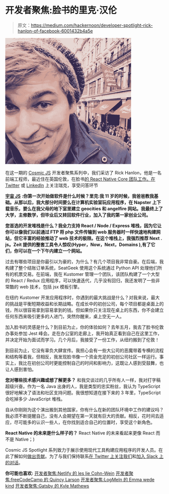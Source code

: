 # 开发者聚焦:脸书的里克·汉伦

> 原文：<https://medium.com/hackernoon/developer-spotlight-rick-hanlon-of-facebook-6001432b4a5e>

![](img/4de5f070c1c4ddaf98cd6563b851f429.png)

在这一期的 [Cosmic JS](https://cosmicjs.com) 开发者聚焦系列中，我们采访了 Rick Hanlon，他是一名前端工程师，最近住在英国伦敦，在脸书[的 React Native Core 团队工作。在](https://www.facebook.com/) [Twitter](https://twitter.com/rickhanlonii) 或 [LinkedIn](https://www.linkedin.com/in/rickhanlonii/) 上关注瑞克，享受问答环节

[**宇宙 JS**](https://cosmicjs.com) **:你第一次开始做软件是什么时候？里克:我 11 岁的时候，我爸爸教我基础。从那以后，我大部分时间要么在计算机实验室玩应用程序，在 Napster 上下载音乐，要么在我父母的地下室里建立 geocities 和 angelfire 网站。我最终上了大学，主修数学，但毕业后又转回软件行业，加入了我的第一家创业公司。**

**您首选的开发堆栈是什么？我全力支持 React / Node / Express 堆栈，因为它让你可以像我们以前通过 FTP 将 php 文件传输到 web 服务器时一样快速地构建网站，但它丰富的经验推动了 web 技术的极限。在这个堆栈上，我强烈推荐 Next . js。Zeit 提供的整套工具令人惊叹(Hyper，Now，Next，Domains ),有了它们，你可以在一个下午内建立一个网站。**

过去有哪些项目是你最引以为豪的，为什么？有几个项目我非常自豪。在后端，我构建了整个结账订单系统，SeatGeek 使用这个系统通过 Python API 处理他们所有的机票交易。在前端，我在 Kustomer 管理一个团队，该团队构建了一个大型的 React / Redux 应用程序，可以快速迭代，几乎没有回归，我还发明了一些非常酷的 web 技术，包括 jsx 模板引擎。

在纽约 Kustomer 开发应用程序时，你遇到的最大挑战是什么？对我来说，最大的挑战是平衡短期收益和长期战略。在成长中的初创公司，每个项目都是桌面上的钱，所以很容易拿到容易拿到的钱。但如果你只关注现在桌上的东西，你不会建立任何东西来吸引更多的人进门，突然你醒来，桌上空无一人。

加入脸书的灵感是什么？到目前为止，你的体验如何？去年五月，我去了脸书伦敦办事处参加 Jest 峰会。走在办公室的走廊上，我开始真正看到自己在这里工作，并决定开始为面试而学习。几个月后，我接受了一份工作，从纽约搬到了伦敦！

到目前为止，它没有辜负大肆宣传。我担心会有一些大公司的恶魔带着专横的流程和结构等着我，但相反，我发现脸书像一个资金充足的初创公司社区一样运行。事实上，我比在初创公司时更能控制自己的时间和影响力，这既让人感到受鼓舞，也让人感到害怕。

**您对哪些技术感兴趣或想了解更多？**
和我交谈过的几乎所有人一样，我对打字稿超级兴奋。作为一名 Java 出身的人，我是类型的忠实粉丝，我认为 TypeScript 很好地解决了语法和社区支持问题。我很想知道在接下来的 3 年里，TypeScript 会吃掉多少 JavaScript 堆栈。

自从你刚刚为这个演出搬到其他国家，你有什么在新的团队环境中工作的建议吗？我必须不断提醒自己，没有人会期望在第一天就有巨大的贡献。相反，花时间去适应，尽可能多的认识一些人，在你找到适合自己的位置时，享受这个新角色。

**React Native 的未来是什么样子的？**
React Native 的未来看起来更像 React 而不是 Native；)

Cosmic JS Spotlight 系列致力于展示使用现代工具构建应用程序的开发人员。在此了解如何[做出贡献](https://cosmicjs.com/contribute)。为了与我们保持联系[在 Twitter 上关注我们](https://twitter.com/cosmic_js)和[加入 Slack 上的对话](https://cosmicslack.now.sh/)。

**你可能也喜欢:** [开发者聚焦:Netlify 的 les lie Cohn-Wein](https://cosmicjs.com/blog/developer-spotlight-leslie-cohn-wein-of-netlify)
[开发者聚焦:freeCodeCamp 的 Quincy Larson](https://cosmicjs.com/blog/developer-spotlight-quincy-larson-of-freecodecamp)
[开发者聚焦:LogMeIn 的 Emma wede kind](https://cosmicjs.com/blog/developer-spotlight-emma-wedekind-of-logmein)
[开发者聚焦:Gatsby 的 Kyle Mathews](https://cosmicjs.com/blog/developer-spotlight-kyle-mathews-of-gatsby)